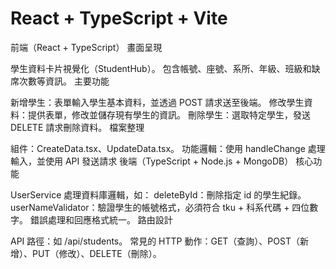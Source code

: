 # React + TypeScript + Vite

前端（React + TypeScript）
畫面呈現

學生資料卡片視覺化（StudentHub）。
包含帳號、座號、系所、年級、班級和缺席次數等資訊。
主要功能

新增學生：表單輸入學生基本資料，並透過 POST 請求送至後端。
修改學生資料：提供表單，修改並儲存現有學生的資訊。
刪除學生：選取特定學生，發送 DELETE 請求刪除資料。
檔案整理

組件：CreateData.tsx、UpdateData.tsx。
功能邏輯：使用 handleChange 處理輸入，並使用 API 發送請求
後端（TypeScript + Node.js + MongoDB）
核心功能

UserService 處理資料庫邏輯，如：
deleteById：刪除指定 id 的學生紀錄。
userNameValidator：驗證學生的帳號格式，必須符合 tku + 科系代碼 + 四位數字。
錯誤處理和回應格式統一。
路由設計

API 路徑：如 /api/students。
常見的 HTTP 動作：GET（查詢）、POST（新增）、PUT（修改）、DELETE（刪除）。